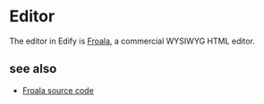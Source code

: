 # Editor

The editor in Edify is [Froala](https://froala.com/), a commercial WYSIWYG HTML editor.

<!-- <img src="/docserver/fulltext/1717668494291.jpeg" class="fr-fic fr-dib"> -->


## see also
- [Froala source code](https://github.com/froala)
